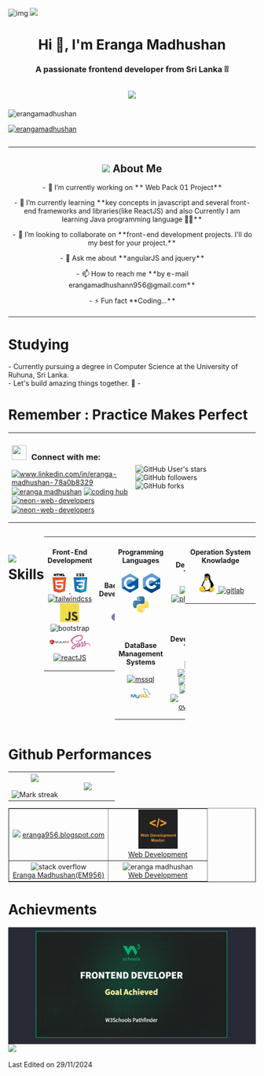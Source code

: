 
<!--- 👋 Hi, I’m Eranga Madhushan.I'm a BCS student in University of Ruhuna,Sri Lanka
- 👀 I’m interested to learn advance programming concepts.
- 🌱 I’m currently learning key concepts in javascript and several front-end frameworks and libraries(like Bootstrap,jquery,angularJS,animeJS) and also Currently I am learning C and Go programming languages 🧑‍💻
- 💞️ I’m looking to collaborate on front-end development projects. I'll do my best for your project.
- 📫 You can contact me by e-mail erangamadhushann956@gmail.com

<a href="https://stackoverflow.com/users/25121697/eranga-madhushan" target="blank"><img align="center" src="https://raw.githubusercontent.com/rahuldkjain/github-profile-readme-generator/master/src/images/icons/Social/stack-overflow.svg" alt="eranga madhushan" height="30" width="40" /></a>
<a href="https://fb.com/eranga madhushan" target="blank"><img align="center" src="https://raw.githubusercontent.com/rahuldkjain/github-profile-readme-generator/master/src/images/icons/Social/facebook.svg" alt="eranga madhushan" height="30" width="40" /></a>
<a href="https://www.youtube.com/channel/UCbAs1DOZN4FCCiNO6pfyo2g" target="blank"><img align="center" src="https://raw.githubusercontent.com/rahuldkjain/github-profile-readme-generator/master/src/images/icons/Social/youtube.svg" alt="coding hub" height="30" width="40" /></a>
- ❕❕EM956❕❕-->

![img](https://github.com/user-attachments/assets/dc005b1a-0c27-4d5b-b1b8-ea6ff06893cf)
<img src="https://user-images.githubusercontent.com/73097560/115834477-dbab4500-a447-11eb-908a-139a6edaec5c.gif">
<h1 align="center">Hi 👋, I'm Eranga Madhushan</h1>
<h3 align="center">A passionate frontend developer from Sri Lanka ❕❕</h3>
<h2 align="center">
  <a href="https://github.com/DenverCoder1/readme-typing-svg"><img src="https://readme-typing-svg.herokuapp.com?font=Time+New+Roman&color=cyan&size=25&center=true&vCenter=true&width=600&height=100&lines=Self-taught+Front-End+Developer,;Computer+Science+Student,;Active+Learner/Researcher,;Love+to+learn+new+stuffs..<3"></a>
</h2>
<p align="left"> <img src="https://komarev.com/ghpvc/?username=erangamadhushan&label=Profile%20views&color=blue&style=flat" alt="erangamadhushan" /> </p>

<table align="center"> <tr align="center"><a href="https://github.com/ryo-ma/github-profile-trophy"><img src="https://github-profile-trophy.vercel.app/?username=erangamadhushan" alt="erangamadhushan" /></a> </tr></table>

<table align="center">
  <tr align="center">
    <td align="center">
      <h2><img src = "https://github.com/7oSkaaa/7oSkaaa/blob/main/Images/about_me.gif?raw=true" width = 50px> About Me</h2>
      <p>- 🔭 I’m currently working on ** Web Pack 01 Project**</p>
      <p>- 🌱 I’m currently learning **key concepts in javascript and several front-end frameworks and libraries(like ReactJS) and also Currently I am learning <span>Java</span> programming language 🧑‍💻**</p>
      <p>- 👯 I’m looking to collaborate on **front-end development projects. I'll do my best for your project.**</p>
      <p>- 💬 Ask me about **angularJS and jquery**</p>
      <p>- 📫 How to reach me **by e-mail erangamadhushann956@gmail.com**</p>
      <p>- ⚡ Fun fact **Coding...**</p>
    </td>
    
  </tr>
</table>

<h1>Studying</h1>
- Currently pursuing a degree in Computer Science at the University of Ruhuna, Sri Lanka.<br/>
- Let's build amazing things together. 🌟
- <h1>Remember : Practice Makes Perfect</h1>


<!--<div>
  
  <img src="https://media.giphy.com/media/qgQUggAC3Pfv687qPC/giphy.gif?cid=ecf05e47niwx67rbq6sdm8yua3xbm98dq0iyl4h319iou6ym&ep=v1_gifs_search&rid=giphy.gif&ct=g"  width="600"/>
</div>-->

<table align="center">
  <tr>
    <td width="50%" align="center">
      <h3 align="left"> <img src="https://media.giphy.com/media/iY8CRBdQXODJSCERIr/giphy.gif" width="30" height="30" style="margin-right: 10px;">Connect with me:</h3>
<p align="left">
<a href="https://www.linkedin.com/in/eranga-madhushan-78a0b8329" target="blank"><img align="center" src="https://raw.githubusercontent.com/rahuldkjain/github-profile-readme-generator/master/src/images/icons/Social/linked-in-alt.svg" alt="www.linkedin.com/in/eranga-madhushan-78a0b8329" height="30" width="40" /></a>
<a href="https://stackoverflow.com/users/25121697/eranga-madhushan" target="blank"><img align="center" src="https://raw.githubusercontent.com/rahuldkjain/github-profile-readme-generator/master/src/images/icons/Social/stack-overflow.svg" alt="eranga madhushan" height="30" width="40" /></a>
<!-- <a href="https://fb.com/eranga madhushan" target="blank"><img align="center" src="https://raw.githubusercontent.com/rahuldkjain/github-profile-readme-generator/master/src/images/icons/Social/facebook.svg" alt="eranga madhushan" height="30" width="40" /></a> -->
<a href="https://www.youtube.com/channel/UCbAs1DOZN4FCCiNO6pfyo2g" target="blank"><img align="center" src="https://raw.githubusercontent.com/rahuldkjain/github-profile-readme-generator/master/src/images/icons/Social/youtube.svg" alt="coding hub" height="30" width="40" /></a>
<!--<a href="https://x.com/ErangaMadh956" target="blank"><img align="center" src="https://img.icons8.com/?size=100&id=bG29Ckcdp6YP&format=png&color=000000" alt="ErangaMadh956" height="30" width="40" /></a>-->
<a href="https://t.me/neonWebDevelopers" target="blank"><img src="https://img.icons8.com/?size=100&id=63306&format=png&color=000000" align="center" alt="neon-web-developers" height="35" width="40"/></a>
<a href="https://https://discord.com/" target="blank"><img src="https://img.icons8.com/?size=100&id=LOWwEDik1xs8&format=png&color=000000" align="center" alt="neon-web-developers" height="35" width="40"/></a>

</p>
    </td>
    <td>
      <img alt="GitHub User's stars" src="https://img.shields.io/github/stars/Erangamadhushan?affiliations=OWNER%2CCOLLABORATOR%2CORGANIZATION_MEMBER&label=Total%20user%20stars%20in%20all%20repo&logoColor=red&style=social"><br/>
<img alt="GitHub followers" src="https://img.shields.io/github/followers/Erangamadhushan?&logoColor=red&style=social"><br/>
<img alt="GitHub forks" src="https://img.shields.io/github/forks/Erangamadhushan/TranslatorSelenium?logoColor=red&style=social"><br/>
    </td>
  </tr>
</table>
<div style="display:flex;">
  <h1 align="left"><img src="https://media2.giphy.com/media/QssGEmpkyEOhBCb7e1/giphy.gif?cid=ecf05e47a0n3gi1bfqntqmob8g9aid1oyj2wr3ds3mg700bl&rid=giphy.gif" width ="25"> Skills</h1>
  <table align="center">
    <tr border="none">
      <td width="50%" align="center">
          <span align="center">
        <h4>Front-End Development</h4>
        <p align="center"> 
        <a href="https://www.w3.org/html/" target="_blank" rel="noreferrer"> <img src="https://raw.githubusercontent.com/devicons/devicon/master/icons/html5/html5-original-wordmark.svg" alt="html5" width="40" height="40"/> </a>
        <a href="https://www.w3schools.com/css/" target="_blank" rel="noreferrer"> <img src="https://raw.githubusercontent.com/devicons/devicon/master/icons/css3/css3-original-wordmark.svg" alt="css3" width="40" height="40"/> </a>
          <a href="" target="_blank"><img src="https://img.icons8.com/?size=100&id=CIAZz2CYc6Kc&format=png&color=000000" alt="tailwindcss" width="40" height="40"/></a>
        <a href="https://developer.mozilla.org/en-US/docs/Web/JavaScript" target="_blank" rel="noreferrer"> <img src="https://raw.githubusercontent.com/devicons/devicon/master/icons/javascript/javascript-original.svg" alt="javascript" width="40" height="40"/> </a>
        <a href="https://getbootstrap.com" target="_blank" rel="noreferrer" style="text-decoration:none;"> <img src="https://img.icons8.com/?size=100&id=PndQWK6M1Hjo&format=png&color=000000" alt="bootstrap" width="40" height="40"/> </a>
        <a href="https://angular.io" target="_blank" rel="noreferrer" style="text-decoration:none;"> <img src="https://raw.githubusercontent.com/devicons/devicon/master/icons/angularjs/angularjs-original-wordmark.svg" alt="angularjs" width="40" height="40"/> </a>
        <a href="#" > <img src="https://raw.githubusercontent.com/devicons/devicon/master/icons/sass/sass-original.svg" alt="sass" width="40" height="40"/> </a>
          <a href="#"> <img src="https://img.icons8.com/?size=100&id=123603&format=png&color=000000" alt="reactJS" width="40" height="40"/></a>
        </p>
          </span>
      </td>
      <td width="50%" align="center">
          <span>
            <h4>Back-End Development</h4>
            <p align="center">
<!--             <a href="https://golang.org" target="_blank" rel="noreferrer"> <img src="https://raw.githubusercontent.com/devicons/devicon/master/icons/go/go-original.svg" alt="go" width="40" height="40"/> </a> -->
            <a href="https://www.php.net" target="_blank" rel="noreferrer"> <img src="https://raw.githubusercontent.com/devicons/devicon/master/icons/php/php-original.svg" alt="php" width="40" height="40"/> </a>
            </p>
          </span>
      </td>
    </tr>
    
  </table>
  <table align="center">
    <tr border="none">
      <td width="50%" align="center">
        <span>
          <h4>Programming Languages</h4>
          <p align="center">
          <a href="https://www.cprogramming.com/" target="_blank" rel="noreferrer" style="text-decoration:none;"> <img src="https://raw.githubusercontent.com/devicons/devicon/master/icons/c/c-original.svg" alt="c" width="40" height="40"/> </a> <a href="https://www.w3schools.com/cpp/" target="_blank" rel="noreferrer"> <img src="https://raw.githubusercontent.com/devicons/devicon/master/icons/cplusplus/cplusplus-original.svg" alt="cplusplus" width="40" height="40"/> </a>
          <a href="https://www.python.org" target="_blank" rel="noreferrer"> <img src="https://raw.githubusercontent.com/devicons/devicon/master/icons/python/python-original.svg" alt="python" width="40" height="40"/> </a>
          </p>
        </span>
      </td>
      <td width="25%" align="center">
        <span>
          <h4>Designing Tools</h4>
          <p align="center">
          <a href="https://www.figma.com/" target="_blank" rel="noreferrer"> <img src="https://www.vectorlogo.zone/logos/figma/figma-icon.svg" alt="figma" width="40" height="40"/> </a>
          <a href="https://www.photoshop.com/en" target="_blank" rel="noreferrer"> <img src="https://img.icons8.com/?size=100&id=NeNPFdj7MzXi&format=png&color=000000" alt="photoshop" width="40" height="40"/> </a>
          </p>
        </span>
      </td>
    </tr>
    <tr>
      <td width="50%" align="center">
          <span>
            <h4>DataBase Management Systems</h4>
            <p align="center">
            <a href="https://www.microsoft.com/en-us/sql-server" target="_blank" rel="noreferrer"> <img src="https://www.svgrepo.com/show/303229/microsoft-sql-server-logo.svg" alt="mssql" width="40" height="40"/> </a>
            <a href="https://www.mysql.com/" target="_blank" rel="noreferrer"> <img src="https://raw.githubusercontent.com/devicons/devicon/master/icons/mysql/mysql-original-wordmark.svg" alt="mysql" width="40" height="40"/> </a>
            </p>
          </span>
      </td>
      <td width="50%" align="center">
        <span>
          <h4>Development Tools</h4>
          <p align="center">
          <a href="https://git-scm.com/" target="_blank" rel="noreferrer"> <img src="https://www.vectorlogo.zone/logos/git-scm/git-scm-icon.svg" alt="git" width="40" height="40"/> </a>
          <a href="https://www.mathworks.com/" target="_blank" rel="noreferrer"> <img src="https://upload.wikimedia.org/wikipedia/commons/2/21/Matlab_Logo.png" alt="matlab" width="40" height="40"/> </a>
          <a href="https://github.com/Erangamadhushan/" target="_blank" rel="noreferrer"> <img width="40" height="40" src="https://img.icons8.com/?size=100&id=bVGqATNwfhYq&format=png&color=000000" alt="github"/></a>
          <a href="https://gitlab.com/users/Erangamadhushan/" target="_blank" rel="noreferrer"><img width="40" height="40" src="https://img.icons8.com/?size=100&id=34886&format=png&color=000000" alt="gitlab"/></a>
          <a href="https://img.icons8.com/?size=100&id=13955&format=png&color=000000 target="_blank" ><img src="https://img.icons8.com/?size=100&id=13955&format=png&color=000000" alt="stack overflow" width="40" height="40"/></a>
          </p>
        </span>
      </td>
    </tr>
  </table>

  <table align="center">
    <tr align="center">
      <td width="50%" align="center">
        <span>
          <h4>Operation System Knowladge</h4>
          <p align="center">
          <a href="https://www.linux.org/" target="_blank" rel="noreferrer"> <img src="https://raw.githubusercontent.com/devicons/devicon/master/icons/linux/linux-original.svg" alt="linux" width="40" height="40"/> </a>
          <a href="#" ><img width="40" height="40" src="https://img.icons8.com/?size=100&id=63208&format=png&color=000000" alt="gitlab"/></a>
          </p>
        </span>
      </td>
    </tr>
  </table>
  
</div>


<!--![GITHUB Stats](https://www.githubusercontent.com/Erangamadhushan/github-stats/master/generated/overview.svg#gh-dark-mode-only) ![GITHUB Languages](https://raw.githubusercontent.com/Erangamadhushan/github-stats/master/generated/languages.svg#gh-dark-mode-only)
![GITHUB Stats](https://raw.githubusercontent.com/Erangamadhushan/github-stats/master/generated/overview.svg#gh-light-mode-only) ![GITHUB Languages](https://raw.githubusercontent.com/Erangamadhushan/github-stats/master/generated/languages.svg#gh-light-mode-only)-->
<h1>Github Performances</h1>
<table align="center">
<tr border="none">
<td width="50%" align="center">
  
  <img  align="center"  src="https://github-readme-stats.vercel.app/api?username=Erangamadhushan&theme=tokyonight&show_icons=true&count_private=true" />
  <br></br>
  <img  title="🔥 Get streak stats for your profile at git.io/streak-stats" alt="Mark streak" src="https://github-readme-streak-stats.herokuapp.com/?user=Erangamadhushan&icon_color=6FDA44&theme=tokyonight&hide_border=false" /> 
</td>

<td width="50%" align="center">

  <img  align="center"  src="https://github-readme-stats.anuraghazra1.vercel.app/api/top-langs/?username=Erangamadhushan&theme=tokyonight&hide_border=false&no-bg=true&no-frame=true&langs_count=10"/>
  
  </td>
 
</tr>
</table>


<div>
<!--   <p><img align="left" src="https://github-readme-stats.vercel.app/api/top-langs?username=erangamadhushan&show_icons=true&locale=en&layout=compact" alt="erangamadhushan" /></p> -->
<!--   <p>&nbsp;<img align="center" src="https://github-readme-stats.vercel.app/api?username=erangamadhushan&show_icons=true&locale=en" alt="erangamadhushan" /></p>
  <p><img align="center" src="https://github-readme-streak-stats.herokuapp.com/?user=erangamadhushan&" alt="erangamadhushan" /></p> -->
</div>
<table align="center" border="none">
  <tr align="center">
    <td align="center" width="50%">
      <img src="https://img.icons8.com/?size=100&id=65072&format=png&color=000000"/>
      <a href="https://eranga956.blogspot.com" target="_blank">eranga956.blogspot.com</a><br/>
    </td>
    <td align="center" width="50%">
      <img src="logo.jpg" width="80" height="80"/><br/>
      <a href="https://t.me/neonWebDevelopers" target="_blank"> Web Development </a><br/>
    </td>
  </tr>
  <tr>
    <td width="50%" align="center">
      <img src="https://img.icons8.com/?size=100&id=13955&format=png&color=000000" alt="stack overflow" /><br/>
      <a href="https://stackoverflow.com/users/25121697/eranga-madhushan" target="_blank" >Eranga Madhushan(EM956)</a>
    </td>
    <td align="center" width="50%">
      <img align="center" src="https://raw.githubusercontent.com/rahuldkjain/github-profile-readme-generator/master/src/images/icons/Social/facebook.svg" alt="eranga madhushan" height="80" width="80" /><br/>
      <a href="https://www.facebook.com/share/g/14N2QMFmTf/" target="_blank" >Web Development</a>
    </td>
  </tr>
</table>


<div>
  <h1>Achievments</h1>
  <p><img align="left" src="goals.png" alt="erangamadhushan_front_end_achievments" /></p>
  <br/><br/>
</div>
<img src="https://user-images.githubusercontent.com/73097560/115834477-dbab4500-a447-11eb-908a-139a6edaec5c.gif">
<p>Last Edited on 29/11/2024</p>
<!--!
-
Erangamad![Screenshot 2024-07-15 223349](https://github.com/user-attachments/assets/92e94710-bb2c-4093-a0b8-4671cf516560)
hushan/Erangamadhushan is a ✨ special ✨ repository because its `README.md` (this file) appears on your GitHub profile.
You can click the Preview link to take a look at your changes.
--->

